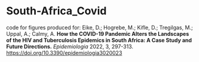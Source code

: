 # South-Africa_Covid
code for figures produced for:
Eike, D.; Hogrebe, M.; Kifle, D.; Tregilgas, M.; Uppal, A.; Calmy, A. **How the COVID-19 Pandemic Alters the Landscapes of the HIV and Tuberculosis Epidemics in South Africa: A Case Study and Future Directions.** *Epidemiologia* 2022, 3, 297-313. https://doi.org/10.3390/epidemiologia3020023
